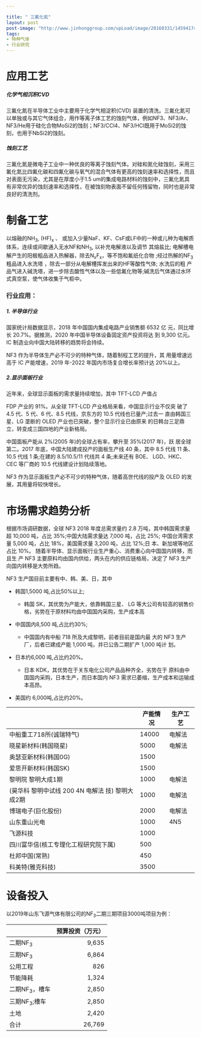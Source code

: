 ```yaml
---

title: " 三氟化氮" 
layout: post
post-image: "http://www.jinhonggroup.com/upLoad/image/20160331/14594174671884092.jpg"
tags:
- 特种气体
- 行业研究
---
```




# 应用工艺

##### 化学气相沉积CVD

三氟化氮在半导体工业中主要用于化学气相淀积(CVD)  装置的清洗。三氟化氮可以单独或与其它气体组合，用作等离子体工艺的蚀刻气体，例如NF3、NF3/Ar、NF3/He用于硅化合物MoSi2的蚀刻；NF3/CCl4、NF3/HCl既用于MoSi2的蚀刻，也用于NbSi2的蚀刻。

##### 蚀刻工艺

三氟化氮是微电子工业中一种优良的等离子蚀刻气体。对硅和氮化硅蚀刻，采用三氟化氮比四氟化碳和四氟化碳与氧气的混合气体有更高的蚀刻速率和选择性，而且对表面无污染，尤其是在厚度小于1.5 um的集成电路材料的蚀刻中，三氟化氮具有非常优异的蚀刻速率和选择性，在被蚀刻物表面不留任何残留物，同时也是非常良好的清洗剂。

# 制备工艺

以熔融的NH<sub>3</sub>, (HF)<sub>x</sub> 、 或加入少量NaF、KF、CsF或LF中的一种或儿种为电解质体系，连续或间歇通入无水NF和NH<sub>3</sub>, 以补充电解液以及调节 其熔盐比; 电解槽电解产生的阳极粗品进入热解器，除去N<sub>x</sub>F<sub>x</sub>，等不饱和氟纸化合物 ;经过热解的NF<sub>3</sub> 粗品进入水洗塔 ，除去一部分从电解槽挥发出来的HF等酸性气体; 水洗后的粗 产品气进入碱洗塔，进一步除去酸性气体以及一些低氟化物等;碱洗后气体通过水环式真空泵，使气体收集于气柜中。

### 行业应用：

##### 1. 半导体行业

国家统计局数据显示，2018 年中国国内集成电路产业销售额 6532 亿 元，同比增长 20.7%。据推测，2020 年中国半导体设备固定资产投资将达 到 9,300 亿元。IC 制造业向中国大陆转移的趋势将会持续。

NF3 作为半导体生产必不可少的特种气体，随着制程工艺的提升，其 用量增速远高于 IC 产能增速，2019 年-2022 年国内市场复合增长率预计达 20%以上。

##### 2.显示面板行业

近年来，全球显示面板的需求量持续增加，其中 TFT-LCD 产值占

FDP 产业的 91%。从全球 TFT-LCD 产业格局来看，中国显示行业不仅突 破了 4.5 代、5 代、6 代、8.5 代线，京东方的 10.5 代线也已量产;过去一 直由韩国三星、LG 垄断的 OLED 产业也已突破，整个显示行业已由原来 的日韩台三足鼎立，转变成三国四地的产业新格局。

中国面板产能从 2%(2005 年)的全球占有率，攀升至 35%(2017 年)，跃 居全球第二。2017 年底，中国大陆建成投产的面板生产线 40 条，其中 8.5 代线 11 条、10.5 代线 1 条;在建的 8.5/10.5/11 代线共 4 条;未来还有 BOE、 LGD、HKC、CEC 等厂商的 10.5 代线建设计划陆续落地。

NF3 作为显示面板生产必不可少的特种气体，随着高世代线的投产及 OLED 的发展，其用量将较快增长。

# 市场需求趋势分析

根据市场调研数据，全球 NF3 2018 年度总需求量约 2.8 万吨，其中韩国需求量超 10,000 吨，占比 35%;中国大陆需求量达 7,000 吨，占比 25%; 中国台湾需求量 5,000 吨，占比 18%，美国需求量 3,200 吨，占比 12%;日 本、新加坡等地区占比 10%。 随着半导体、显示面板行业生产重心、消费重心向中国国内转移，而且生 产 NF3 主要原料均由国内供给，两头在内的供应链格局，决定了 NF3 生产 向国内转移是大势所趋。

NF3 生产国目前主要有中、韩、美、日，其中

- 韩国1,5000 吨,占比50%以上;
  
  
  
  - 韩国 SK，其优势为产能大，依靠韩国三星、 LG 等大公司有较高的销售价格，劣势在于原材料均由中国国内采购，生产成本高
  
- 中国国内8,500 吨,占比约30%;
  
  
  
  - 中国国内有中船 718 所及大成黎明，前者目前是国内最 大的 NF3 生产厂，后者已建成产能 1,000 吨，并已公告二期扩产 1,000 吨计 划。
  
- 日本约6,000 吨,占比约20%。
  
  
  
  - 日本 KDK，其优势在于关东电化公司产品品种齐全，劣势在于 原料由中国国内采购，日本生产，而日本国内 NF3 需求已萎缩，生产成本和运输成本高昂。
  
- 美国约 6,000吨,占比约20%。

|                                                  | 产能情况 | 生产工艺 |
| ------------------------------------------------ | -------- | -------- |
| 中船重工718所(诚瑞特气)                          | 14000    | 电解法   |
| 晓星新材料(韩国晓星)                             | 5000     | 电解法   |
| 奥瑟亚新材料(韩国0G)                             | 1500     |          |
| 爱思开新材料(韩国SK)                             | 1500     |          |
| 黎明院 黎明大成1期                               | 1000     | 电解法   |
| (昊华科 黎明中试线 200 4N 电解法 技) 黎明大成2期 | 1000     | 电解法   |
| 博瑞电子(巨化股份)                               | 2000     | 电解法   |
| 山东重山光电                                     | 1000     | 4N5      |
| 飞源科技                                         | 1000     |          |
| 四川富华信(核工专理化工程研究院下属)             | 500      |          |
| 杜邦中国(常熟)                                   | 450      |          |
| 科美特(雅克科技)                                 | 3500     |          |

# 设备投入

以2019年山东飞源气体有限公司的NF<sub>3</sub>二期三期项目3000吨项目为例：

|                          | 预算投资（万元） |
| ------------------------ | ---------------: |
| 二期NF<sub>3</sub>       |            9,635 |
| 三期NF<sub>3</sub>       |            6,864 |
| 公用工程                 |              826 |
| 节能降耗                 |            1,324 |
| 二期NF<sub>3</sub>，槽车 |            2,850 |
| 三期NF<sub>3</sub>;槽车  |            2,850 |
| 土地                     |            2,420 |
| 合计                     |           26,769 |

